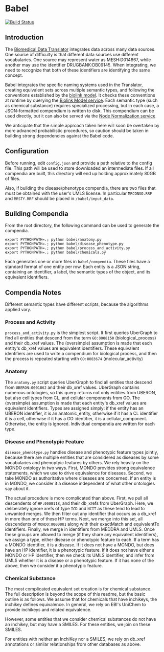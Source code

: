 # Babel
[![Build Status](https://travis-ci.com/TranslatorIIPrototypes/Babel.svg?branch=master)](https://travis-ci.com/TranslatorIIPrototypes/Babel)

## Introduction

The [Biomedical Data Translator](https://ncats.nih.gov/translator) integrates data across many data sources.  One
source of difficulty is that different data sources use different vocabularies.
One source may represent water as MESH:D014867, while another may use the
identifier DRUGBANK:DB09145.   When integrating, we need to recognize that 
both of these identifiers are identifying the same concept.

Babel integrates the specific naming systems used in the Translator, 
creating equivalent sets across multiple semantic types, and following the
conventions established by the [biolink model](https://github.com/biolink/biolink-model).  It checks these conventions
at runtime by querying the [Biolink Model service](https://github.com/TranslatorIIPrototypes/bl_lookup).  Each semantic type (such as 
chemical substance) requires specialized processing, but in each case, a 
JSON-formatted compendium is written to disk.  This compendium can be used 
directly, but it can also be served via the [Node Normalization service](https://github.com/TranslatorIIPrototypes/NodeNormalization).

We anticipate that the simple approach taken here will soon be overtaken by
more advanced probabilistic procedures, so caution should be taken in building
strong dependencies against the Babel code.

## Configuration

Before running, edit `config.json` and provide a path relative to the config file.
This path will be used to store downloaded an intermediate files.  If all compendia 
are built, this directory will end up holding approximately 80GB of files.

Also, if building the disease/phenotype compendia, there are two files that 
must be obtained with the user's UMLS license.  In particular `MRCONSO.RRF` 
and `MRSTY.RRF` should be placed in `/babel/input_data`.

## Building Compendia

From the root directory, the following command can be used to generate the compendia.
```
export PYTHONPATH=.; python babel/anatomy.py
export PYTHONPATH=.; python babel/disease_phenotype.py
export PYTHONPATH=.; python babel/process_and_activity.py
export PYTHONPATH=.; python babel/chemicals.py
```
Each generates one or more files in `babel/compendia`.  These files have a 
standard format of one entity per row.  Each entity is a JSON string, containing an
identifier, a label, the semantic types of the object, and its equivalent
identifiers.

## Compendia Notes

Different semantic types have different scripts, because the algorithms applied
vary.  

### Process and Activity

`process_and_activity.py` is the simplest script.  It first queries UberGraph to
find all entities that descend from the term `GO:0008150` (biological_process) and
their db_xref values.  The (oversimple) assumption is made that each
entity's db_xref values are equivalent identifiers. These equivalent identifiers
are used to write a compendium for biological process, and then the process is
repeated starting with `GO:0003674` (molecular_activity)

### Anatomy

The `anatomy.py` script queries UberGraph to find all entities that descend from 
`UBERON:0001062` and their db_xref values.  UberGraph contains numerous ontologies, 
so this query returns not only entities from UBERON, but also cell types from CL,
and cellular components from GO.  The (oversimple) assumption is made that each
entity's db_xref values are equivalent identifiers.  Types are assigned simply:
if the entity has an UBERON identifier, it is an anatomic_entity, otherwise if it
has a CL identifier it is a cell, otherwise if it has a GO identifier, it is a
cellular_component.  Otherwise, the entity is ignored. Individual compendia are written
for each type.

### Disease and Phenotypic Feature

`disease_phenotype.py` handles disease and phenotypic feature types jointly, 
because there are multiple entities that are considered as diseases by some
vocabularies and phenoptyic features by others.   We rely heavily on the MONDO
ontology in two ways.  First, MONDO provides strong equivalence statements, which
we use to drive equivalence for diseases.  Second, we take MONDO as authoritative
where diseases are concerned.  If an entity is in MONDO, we consider it a disease
independent of what other ontologies say about it.

The actual procedure is more complicated than above.   First, we pull all 
descendents of `HP:0000118`, and their db_xrefs from UberGraph. Here, we 
deliberately ignore xrefs of type `ICD` and `NCIT` as these tend to lead to 
unwanted merges.  We then filter out any identifier that occurs as a db_xref
in more than one of these HP terms.  Next, we merge into this set, all descendents
of `MONDO:0000001` along with their exactMatch and equivalentTo identifiers.
Finally, we merge in identifiers from MEDDRA and UMLS.  Once these groups are
allowed to merge (if they share any equivalent identifiers), we assign a type,
either disease or phenotypic feature to each.  If a term has a MONDO identifier,
it is a disease.  If it does not have a MONDO, but does have an HP identifier,
it is a phenotypic feature. If it does not have either a MONDO or HP identifier,
then we check its UMLS identifier, and infer from UMLS whether it is a disease
or a phenotypic feature.  If it has none of the above, then we consider it a 
phenotypic feature.

### Chemical Substance

The most complicated equivalent set creation is for chemical substance.  The full
description is beyond the scope of this readme, but the basic outline is as follows.
We assume that for chemicals that have inchikeys, the inchikey defines equivalence.
In general, we rely on EBI's UniChem to provide inchikeys and related equivalence.

However, some entities that we consider chemical substances do not have an inchikey,
but may have a SMILES.  For these entities, we join on these SMILES.  

For entities with neither an InchiKey nor a SMILES, we rely on db_xref annotations
or similar relationships from other databases as above.
